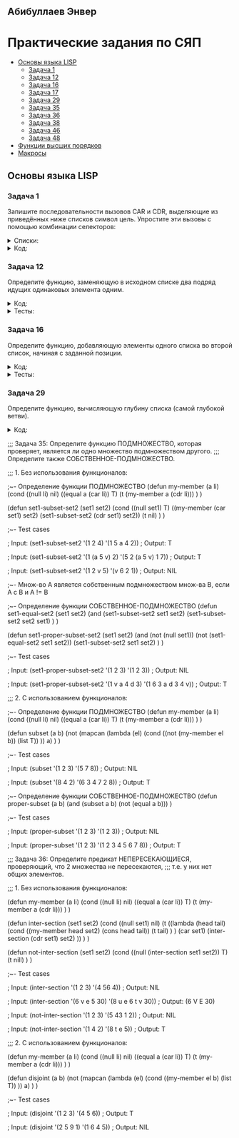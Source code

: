 ## Абибуллаев Энвер

# Практические задания по СЯП
- [Основы языка LISP](#Основы-языка-LISP)
  - [Задача 1](#Задача-1)
  - [Задача 12](#Задача-12)
  - [Задача 16](#Задача-16)
  - [Задача 17](#Задача-17)
  - [Задача 29](#Задача-29)
  - [Задача 35](#Задача-35)
  - [Задача 36](#Задача-36)
  - [Задача 38](#Задача-38)
  - [Задача 46](#Задача-46)
  - [Задача 48](#Задача-48)
- [Функции высших порядков](#Функции-высших-порядков)
- [Макросы](#Макросы)
  
## Основы языка LISP
### Задача 1
  Запишите последовательности вызовов CAR и CDR, выделяющие из приведённых ниже списков символ цель. Упростите эти вызовы с помощью комбинации селекторов:
<details><summary>Списки:</summary>
<p>
 
  ```lisp
  (1 2 цель 3 4)
  ((1) (2 цель) (3 (4)))
  ((1 (2 (3 4 цель))))
  ```
</p>
</details>
<details><summary>Код:</summary>
<p>
	
  ```lisp
  (print (caar(cdaddr '(1 2 '(цель) 3 4)))) ; => ЦЕЛЬ

  (print (caar(cdadr(cadr '((1) (2 '(цель)) (3 (4))))))) ; => ЦЕЛЬ

  (print (caadar(cddar(cdadar '((1 (2 (3 4 '(цель))))))))) ; => ЦЕЛЬ
  ```
</p>
</details>

### Задача 12
  Определите функцию, заменяющую в исходном списке два подряд идущих одинаковых элемента одним.
<details><summary>Код:</summary>
<p>
	
```lisp
(defun ReplaceInList (li)
	(if (null li)
		nil
		(( lambda (first second re-tail)
			(if (equal first second)
				re-tail 
				(cons first re-tail)
			)
		) (car li) (cadr li) (ReplaceInList (cdr li)) ) 
	)
)
```
</p>
</details>
<details><summary>Тесты:</summary>
<p>

```lisp
(print (ReplaceInList '(3 3 4 5 5 10 10 10 11))) ; => (3 4 5 10 11)

(print (ReplaceInList '(12 12 56 67 88 88))) ; => (12 56 67 88)

(print (ReplaceInList '(0 0 0 43 4))) ; => (0 43 4) 
```
</p>
</details>

### Задача 16
  Определите функцию, добавляющую элементы одного списка во второй список, начиная с заданной позиции.
<details><summary>Код:</summary>
<p>

  ```lisp
  (defun AddInList (list additionalList index) 
    ((lambda (head tail) 
      (cond ((equal 0 index) (cons additionalList list))
        (t (cons head (AddInList tail additionalList (- index 1))))
        )
      )
      (car list)
      (cdr list)
    )
  )
```
</p>
</details>
<details><summary>Тесты:</summary>
<p>
	
```lisp
(print(AddInList '(1 2 3 4 5 7 8 9) "Put me Here" 4)) ; => (1 2 3 4 "Put me Here" 5 7 8 9)
(print(AddInList '(1 2 3 4 5 7 8 9) "Put me Here" 0)) ; => ("Put me Here" 1 2 3 4 5 7 8 9)
(print(AddInList '(1 2 3 4 5 7 8 9) "Put me Here" 9)) ; => (1 2 3 4 5 7 8 9 NIL "Put me Here")
```
</p>
</details>

### Задача 29  
  Определите функцию, вычисляющую глубину списка (самой глубокой ветви).
<details><summary>Код:</summary>
<p>
	
```lisp
(defun maxdeep (lst)(
        cond
        ((atom lst) 0)
        (t
            (
                max (+ 1 (maxdeep (car lst))) (maxdeep (cdr lst))
            )
        )
    )
)
```  
</p>
</details>

;;; Задача 35: Определите функцию ПОДМНОЖЕСТВО, которая проверяет, является ли одно множество подмножеством другого.
;;; Определите также СОБСТВЕННОЕ-ПОДМНОЖЕСТВО.

;;; 1. Без использования функционалов:

;~- Определение функции ПОДМНОЖЕСТВО
(defun my-member (a li)
	(cond
		((null li) nil)
		((equal a (car li)) T)
		(t (my-member a (cdr li)))
	)
)

(defun set1-subset-set2 (set1 set2)
	(cond 
		((null set1) T)
        ((my-member (car set1) set2) (set1-subset-set2 (cdr set1) set2))
		(t nil)
    )
)

;~- Test cases

;	Input: (set1-subset-set2 '(1 2 4) '(1 5 a 4 2))
;	Output: T

;	Input: (set1-subset-set2 '(1 (a 5 v) 2) '(5 2 (a 5 v) 1 7))
;	Output: T

;	Input: (set1-subset-set2 '(1 2 v 5) '(v 6 2 1))
;	Output: NIL

;~- Множ-во А является собственным подмножеством множ-ва B, если А с B и A != B

;~- Определение функции СОБСТВЕННОЕ-ПОДМНОЖЕСТВО
(defun set1-equal-set2 (set1 set2)
	(and
		(set1-subset-set2 set1 set2)
		(set1-subset-set2 set2 set1)
	)
)

(defun set1-proper-subset-set2 (set1 set2)
	(and 
		(not (null set1))
		(not (set1-equal-set2 set1 set2))
		(set1-subset-set2 set1 set2)
	)
)

;~- Test cases

;	Input: (set1-proper-subset-set2 '(1 2 3) '(1 2 3))
;	Output: NIL

;	Input: (set1-proper-subset-set2 '(1 v a 4 d 3) '(1 6 3 a d 3 4 v))
;	Output: T

;;; 2. С использованием функционалов:

;~- Определение функции ПОДМНОЖЕСТВО
(defun my-member (a li)
	(cond
		((null li) nil)
		((equal a (car li)) T)
		(t (my-member a (cdr li)))
	)
)

(defun subset (a b)
    (not (mapcan (lambda (el)
						(cond 
							((not (my-member el b)) (list T))
						)) a)
	)
)

;~- Test cases

;	Input: (subset '(1 2 3) '(5 7 8))
;	Output: NIL

;	Input: (subset '(8 4 2) '(6 3 4 7 2 8))
;	Output: T

;~- Определение функции СОБСТВЕННОЕ-ПОДМНОЖЕСТВО
(defun proper-subset (a b)
    (and (subset a b) (not (equal a b)))
)

;~- Test cases

;	Input: (proper-subset '(1 2 3) '(1 2 3))
;	Output: NIL

;	Input: (proper-subset '(1 2 3) '(1 2 3 4 5 6 7 8))
;	Output: T

;;; Задача 36: Определите предикат НЕПЕРЕСЕКАЮЩИЕСЯ, проверяющий, что 2 множества не пересекаются,
;;; т.е. у них нет общих элементов.

;;; 1. Без использования функционалов:

(defun my-member (a li)
	(cond
		((null li) nil)
		((equal a (car li)) T)
		(t (my-member a (cdr li)))
	)
)

(defun inter-section (set1 set2)
	(cond 
		((null set1) nil)
		(t ((lambda (head tail) 
			(cond 
				((my-member head set2) (cons head tail))
				(t tail)
			)
		) 
		(car set1) (inter-section (cdr set1) set2)
		))
	)
)

(defun not-inter-section (set1 set2)
	(cond
		((null (inter-section set1 set2)) T)
		(t nill)
	)
) 

;~- Test cases

;	Input: (inter-section '(1 2 3) '(4 56 4))
;	Output: NIL

;	Input: (inter-section '(6 v e 5 30) '(8 u e 6 t v 30))
;	Output: (6 V E 30)

;	Input: (not-inter-section '(1 2 3) '(5 43 1 2))
;	Output: NIL

;	Input: (not-inter-section '(1 4 2) '(8 t e 5))
;	Output: T

;;; 2. С использованием функционалов:

(defun my-member (a li)
	(cond
		((null li) nil)
		((equal a (car li)) T)
		(t (my-member a (cdr li)))
	)
)

(defun disjoint (a b)
	(not (mapcan (lambda (el)
					(cond 
						((my-member el b) (list T))
					)) a) 
	)
)

;~- Test cases

;	Input: (disjoint '(1 2 3) '(4 5 6))
;	Output: T

;	Input: (disjoint '(2 5 9 1) '(1 6 4 5))
;	Output: NIL
